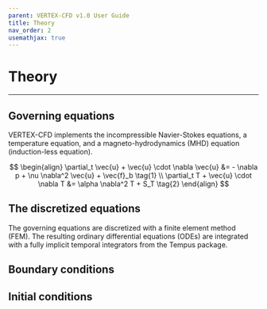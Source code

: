 ```yaml
---
parent: VERTEX-CFD v1.0 User Guide
title: Theory
nav_order: 2
usemathjax: true
---
```


# Theory

---

## Governing equations

VERTEX-CFD implements the incompressible Navier-Stokes equations, a temperature equation, and a magneto-hydrodynamics (MHD) equation (induction-less equation).

$$
\begin{align}
    \partial_t \vec{u} + \vec{u} \cdot \nabla \vec{u} &= - \nabla p + \nu \nabla^2 \vec{u} + \vec{f}_b \tag{1} \\
    \partial_t T + \vec{u} \cdot \nabla T &= \alpha \nabla^2 T + S_T \tag{2} 
\end{align}
$$

## The discretized equations

The governing equations are discretized with a finite element method (FEM). The resulting ordinary differential equations (ODEs) are integrated with a fully implicit temporal integrators from the Tempus package. 

## Boundary conditions

## Initial conditions

